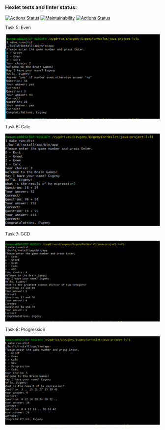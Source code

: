 ### Hexlet tests and linter status:
[![Actions Status](https://github.com/EvgenyForHexlet/java-project-lvl1/workflows/hexlet-check/badge.svg)](https://github.com/EvgenyForHexlet/java-project-lvl1/actions)
[![Maintainability](https://api.codeclimate.com/v1/badges/55e0eb60ae7f5ab060ed/maintainability)](https://codeclimate.com/github/EvgenyForHexlet/java-project-lvl1/maintainability)
[![Actions Status](https://github.com/EvgenyForHexlet/java-project-lvl1/workflows/github-actions-build/badge.svg)](https://github.com/EvgenyForHexlet/java-project-lvl1/actions)

Task 5: Even

![alt text](./src/main/resources/2021-12-09_19h03_30.png "Even")

Task 6: Calc

![alt text](./src/main/resources/2021-12-09_20h50_16.png "Calc")

Task 7: GCD

![alt text](./src/main/resources/2021-12-10_19h44_35.png "GCD")

Task 8: Progression

![alt text](./src/main/resources/2021-12-10_20h06_33.png "GCD")
